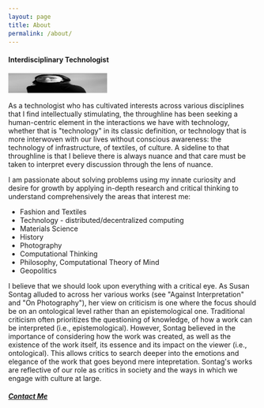```yaml
---
layout: page
title: About
permalink: /about/
---
```


<h4>Interdisciplinary Technologist</h4>
<img src="/assets/images/9.jpg" alt="headshot" width="200" height="40"/>
<p>As a technologist who has cultivated interests across various disciplines that I find intellectually stimulating, the throughline has been seeking a human-centric element in the interactions we have with technology, whether that is "technology" in its classic definition, or technology that is more interwoven with our lives without conscious awareness: the technology of infrastructure, of textiles, of culture. A sideline to that throughline is that I believe there is always nuance and that care must be taken to interpret every discussion through the lens of nuance. 

<p>I am passionate about solving problems using my innate curiosity and desire for growth by applying in-depth research and critical thinking to understand comprehensively the areas that interest me:</p>

<ul>
    <li>Fashion and Textiles</li>
    <li>Technology - distributed/decentralized computing</li>
    <li>Materials Science</li>
    <li>History</li>
    <li>Photography</li>
    <li>Computational Thinking</li>
    <li>Philosophy, Computational Theory of Mind</li>
    <li>Geopolitics</li>
</ul>

<p>I believe that we should look upon everything with a critical eye. As Susan Sontag alluded to across her various works (see "Against Interpretation" and "On Photography"), her view on criticism is one where the focus should be on an ontological level rather than an epistemological one. Traditional criticism often prioritizes the questioning of knowledge, of how a work can be interpreted (i.e., epistemological). However, Sontag believed in the importance of considering how the work was created, as well as the existence of the work itself, its essence and its impact on the viewer (i.e., ontological). This allows critics to search deeper into the emotions and elegance of the work that goes beyond mere intepretation.
Sontag's works are reflective of our role as critics in society and the ways in which we engage with culture at large.</p>

<h5>
<a href="mailto: ipjessica9@gmail.com">Contact Me</a>
</h5>
